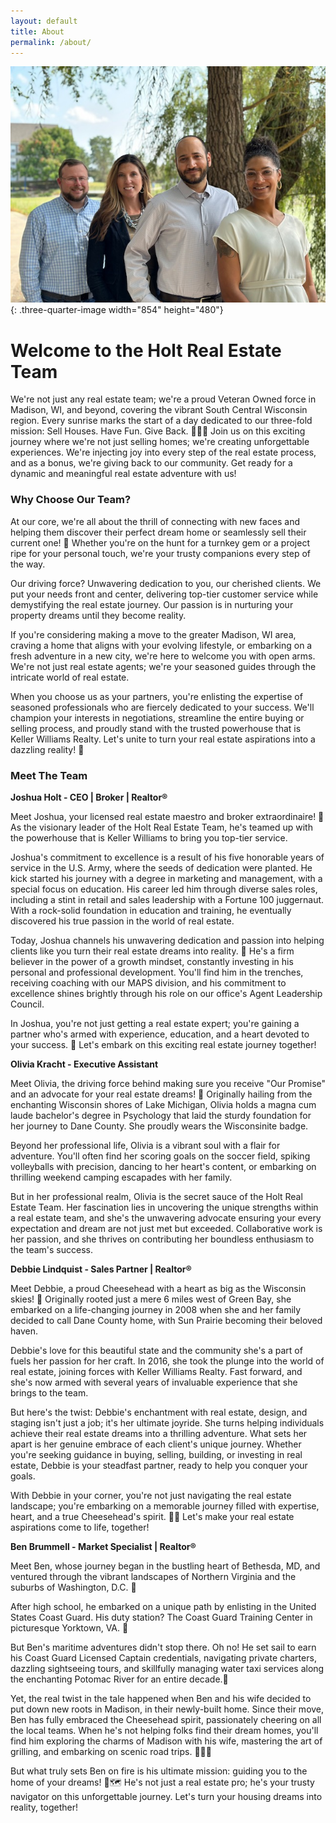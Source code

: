 ```yaml
---
layout: default
title: About
permalink: /about/
---
```

![](/uploads/holt-team-sept-2023.jpg){: .three-quarter-image width="854" height="480"}

# Welcome to the Holt Real Estate Team

We're not just any real estate team; we're a proud Veteran Owned force in Madison, WI, and beyond, covering the vibrant South Central Wisconsin region. Every sunrise marks the start of a day dedicated to our three-fold mission: Sell Houses. Have Fun. Give Back. 🏡🎉🤝
Join us on this exciting journey where we're not just selling homes; we're creating unforgettable experiences. We're injecting joy into every step of the real estate process, and as a bonus, we're giving back to our community. Get ready for a dynamic and meaningful real estate
adventure with us!

### Why Choose Our Team?

At our core, we're all about the thrill of connecting with new faces and helping them discover their perfect dream home or seamlessly sell their current one! 🏡 Whether you're on the hunt for a turnkey gem or a project ripe for your personal touch, we're your trusty companions every step of the way.

Our driving force? Unwavering dedication to you, our cherished clients. We put your needs front and center, delivering top-tier customer service while demystifying the real estate journey. Our passion is in nurturing your property dreams until they become reality.

If you're considering making a move to the greater Madison, WI area, craving a home that aligns with your evolving lifestyle, or embarking on a fresh adventure in a new city, we're here to welcome you with open arms. We're not just real estate agents; we're your seasoned guides
through the intricate world of real estate.

When you choose us as your partners, you're enlisting the expertise of seasoned professionals who are fiercely dedicated to your success. We'll champion your interests in negotiations, streamline the entire buying or selling process, and proudly stand with the trusted powerhouse
that is Keller Williams Realty. Let's unite to turn your real estate aspirations into a dazzling reality! 🌟

### Meet The Team
**Joshua Holt - CEO | Broker | Realtor®**

Meet Joshua, your licensed real estate maestro and broker extraordinaire! 🏡 As the visionary leader of the Holt Real Estate Team, he's teamed up with the powerhouse that is Keller Williams to bring you top-tier service.

Joshua's commitment to excellence is a result of his five honorable years of service in the U.S. Army, where the seeds of dedication were planted. He kick started his journey with a degree in marketing and management, with a special focus on education. His career led him through
diverse sales roles, including a stint in retail and sales leadership with a Fortune 100 juggernaut. With a rock-solid foundation in education and training, he eventually discovered his true passion in the world of real estate.

Today, Joshua channels his unwavering dedication and passion into helping clients like you turn their real estate dreams into reality. 🌟 He's a firm believer in the power of a growth mindset, constantly investing in his personal and professional development. You'll find him in the
trenches, receiving coaching with our MAPS division, and his commitment to excellence shines brightly through his role on our office's Agent Leadership Council.

In Joshua, you're not just getting a real estate expert; you're gaining a partner who's armed with experience, education, and a heart devoted to your success. 🔑 Let's embark on this exciting real estate journey together!

**Olivia Kracht - Executive Assistant**

Meet Olivia, the driving force behind making sure you receive "Our Promise" and an advocate for your real estate dreams! 🌟 Originally hailing from the enchanting Wisconsin shores of Lake Michigan, Olivia holds a magna cum laude bachelor's degree in Psychology that laid the sturdy
foundation for her journey to Dane County. She proudly wears the Wisconsinite badge.

Beyond her professional life, Olivia is a vibrant soul with a flair for adventure. You'll often find her scoring goals on the soccer field, spiking volleyballs with precision, dancing to her heart's content, or embarking on thrilling weekend camping escapades with her family.

But in her professional realm, Olivia is the secret sauce of the Holt Real Estate Team. Her fascination lies in uncovering the unique strengths within a real estate team, and she's the unwavering advocate ensuring your every expectation and dream are not just met but exceeded. Collaborative work is her passion, and she thrives on contributing her boundless enthusiasm to the team's success.

**Debbie Lindquist - Sales Partner | Realtor®**

Meet Debbie, a proud Cheesehead with a heart as big as the Wisconsin skies! 🧀 Originally rooted just a mere 6 miles west of Green Bay, she embarked on a life-changing journey in 2008 when she and her family decided to call Dane County home, with Sun Prairie becoming their
beloved haven.

Debbie's love for this beautiful state and the community she's a part of fuels her passion for her craft. In 2016, she took the plunge into the world of real estate, joining forces with Keller Williams Realty. Fast forward, and she's now armed with several years of invaluable experience that she brings to the team.

But here's the twist: Debbie's enchantment with real estate, design, and staging isn't just a job; it's her ultimate joyride. She turns helping individuals achieve their real estate dreams into a thrilling adventure. What sets her apart is her genuine embrace of each client's unique journey. Whether you're seeking guidance in buying, selling, building, or investing in real estate, Debbie is your steadfast partner, ready to help you conquer your goals.

With Debbie in your corner, you're not just navigating the real estate landscape; you're embarking on a memorable journey filled with expertise, heart, and a true Cheesehead's spirit. 🏡🧡 Let's make your real estate aspirations come to life, together!

**Ben Brummell - Market Specialist | Realtor®**

Meet Ben, whose journey began in the bustling heart of Bethesda, MD, and ventured through the vibrant landscapes of Northern Virginia and the suburbs of Washington, D.C. 🌆

After high school, he embarked on a unique path by enlisting in the United States Coast Guard. His duty station? The Coast Guard Training Center in picturesque Yorktown, VA. 🌊

But Ben's maritime adventures didn't stop there. Oh no! He set sail to earn his Coast Guard Licensed Captain credentials, navigating private charters, dazzling sightseeing tours, and skillfully managing water taxi services along the enchanting Potomac River for an entire decade.🚢

Yet, the real twist in the tale happened when Ben and his wife decided to put down new roots in Madison, in their newly-built home. Since their move, Ben has fully embraced the Cheesehead spirit, passionately cheering on all the local teams. When he's not helping folks find their dream homes, you'll find him exploring the charms of Madison with his wife, mastering the art of grilling, and embarking on scenic road trips. 🏡🏈🍔

But what truly sets Ben on fire is his ultimate mission: guiding you to the home of your dreams! 🏡🗺 He's not just a real estate pro; he's your trusty navigator on this unforgettable journey. Let's turn your housing dreams into reality, together!
